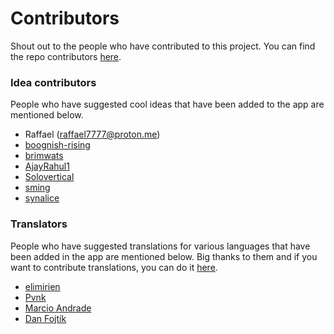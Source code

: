 # Contributors
Shout out to the people who have contributed to this project. You can find the repo contributors [here](https://github.com/corphish/TextTools/graphs/contributors).

### Idea contributors
People who have suggested cool ideas that have been added to the app are mentioned below.

- Raffael (raffael7777@proton.me)
- [boognish-rising](https://github.com/boognish-rising)
- [brimwats](https://github.com/brimwats)
- [AjayRahul1](https://github.com/AjayRahul1)
- [Solovertical](https://github.com/Solovertical)
- [sming](https://github.com/sming)
- [synalice](https://github.com/synalice)

### Translators
People who have suggested translations for various languages that have been added in the app are mentioned below. Big thanks to them and if you want to contribute translations, you can do it [here](https://crowdin.com/project/text-tools).

- [elimirien](https://crowdin.com/profile/elimirien)
- [Pvnk](https://crowdin.com/profile/pvnk)
- [Marcio Andrade](https://crowdin.com/profile/marciozomb13)
- [Dan Fojtík](https://crowdin.com/profile/dan.fojtik)